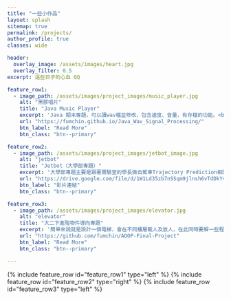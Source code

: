 ```yaml
---
title: "一些小作品"
layout: splash
sitemap: true
permalink: /projects/
author_profile: true
classes: wide

header:
  overlay_image: /assets/images/heart.jpg
  overlay_filter: 0.5
excerpt: 這些日子的心血 QQ

feature_row1:
  - image_path: /assets/images/project_images/music_player.jpg
    alt: "黑膠唱片"
    title: "Java Music Player"
    excerpt: 'Java 期末專題，可以讀wav檔並修改，包含速度、音量，有存檔的功能。<br>還有等化器(equalizer)、和弦辨識等功能。'
    url: "https://fumchin.github.io/Java_Wav_Signal_Processing/"
    btn_label: "Read More"
    btn_class: "btn--primary"

feature_row2:
  - image_path: /assets/images/project_images/jetbot_image.jpg
    alt: "jetbot"
    title: "Jetbot（大學部專題）"
    excerpt: '大學部專題主要是跟著實驗室的學長做自駕車Trajectory Prediction相關的研究。<br>上學期以讀paper比較多，下學期主要利用Nvidia出產的jetbot進行理論的實踐。'
    url: "https://drive.google.com/file/d/1W1Ld35zb7nSSqm9jlnsh6vTdDkYvlkuB/view?usp=sharing"
    btn_label: "影片連結"
    btn_class: "btn--primary"

feature_row3:
  - image_path: /assets/images/project_images/elevator.jpg
    alt: "elevator"
    title: "大二下進階物件導向專題"
    excerpt: '簡單來說就是設計一個電梯，會在不同樓層載人及放人，在此同時要解一些程式題目（CPE那類的）。<br>然後全班比賽，比誰題目解得比較快、誰的電梯演算法最好，最後好像是有到前十這樣吧。'
    url: "https://github.com/fumchin/AOOP-Final-Project"
    btn_label: "Read More"
    btn_class: "btn--primary"

---
```

{% include feature_row id="feature_row1" type="left" %}
{% include feature_row id="feature_row2" type="right" %}
{% include feature_row id="feature_row3" type="left" %}


